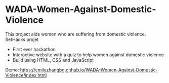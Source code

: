 # WADA-Women-Against-Domestic-Violence
This project aids women who are suffering from domestic violence. SetHacks projet

- First ever hackathon
- Interactive website with a quiz to help women against domestic violence
- Build using HTML, CSS and JavaScript

Demo: https://emilyzhangbg.github.io/WADA-Women-Against-Domestic-Violence/index.html
